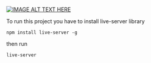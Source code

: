 [![IMAGE ALT TEXT HERE](http://img.youtube.com/vi/662stjKP93g/0.jpg)](http://www.youtube.com/watch?v=662stjKP93g)

To run this project you have to install live-server library

`npm install live-server -g`

then run

`live-server`